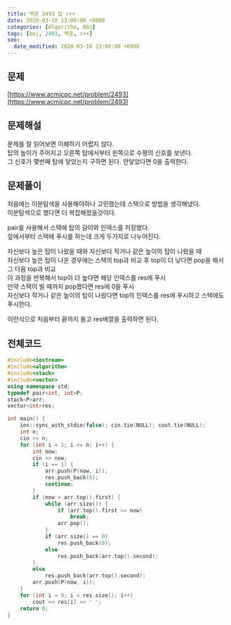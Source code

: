 ```yaml
---
title: 백준 2493 탑 c++
date: 2020-03-10 13:00:00 +0800
categories: [Algorithm, BOJ]
tags: [boj, 2493, 백준, c++]
seo:
  date_modified: 2020-03-10 13:00:00 +0900
---
```


## 문제
[https://www.acmicpc.net/problem/2493](https://www.acmicpc.net/problem/2493)  


## 문제해설
문제를 잘 읽어보면 이해하기 어렵지 않다.  
탑의 높이가 주어지고 오른쪽 탑에서부터 왼쪽으로 수평의 신호를 보낸다.  
그 신호가 몇번째 탑에 닿았는지 구하면 된다.  안닿았다면 0을 출력한다.  

## 문제풀이
처음에는 이분탐색을 사용해야하나 고민했는데 스택으로 방법을 생각해냈다.  
이분탐색으로 했다면 더 복잡해졌을것이다.  

pair를 사용해서 스택에 탑의 길이와 인덱스를 저장했다.  
앞에서부터 스택에 푸시를 하는데 크게 두가지로 나누어진다.  

자신보다 높은 탑이 나왔을 때와 자신보다 작거나 같은 높이의 탑이 나왔을 때  
자신보다 높은 탑이 나온 경우에는 스택의 top과 비교 후 top이 더 낮다면 pop을 해서 그 다음 top과 비교  
이 과정을 반복해서 top이 더 높다면 해당 인덱스를 res에 푸시  
만약 스택이 빌 때까지 pop했다면 res에 0을 푸시  
자신보다 작거나 같은 높이의 탑이 나왔다면 top의 인덱스를 res에 푸시하고 스택에도 푸시한다.

이런식으로 처음부터 끝까지 돌고 res배열을 출력하면 된다.  

## 전체코드
```c++
#include<iostream>
#include<algorithm>
#include<stack>
#include<vector>
using namespace std;
typedef pair<int, int>P;
stack<P>arr;
vector<int>res;

int main() {
    ios::sync_with_stdio(false); cin.tie(NULL); cout.tie(NULL);
    int n;
    cin >> n;
    for (int i = 1; i <= n; i++) {
        int now;
        cin >> now;
        if (i == 1) {
            arr.push(P(now, i));
            res.push_back(0);
            continue;
        }
        if (now > arr.top().first) {
            while (arr.size()) {
                if (arr.top().first >= now)
                    break;
                arr.pop();
            }
            if (arr.size() == 0)
                res.push_back(0);
            else
                res.push_back(arr.top().second);
        }
        else 
            res.push_back(arr.top().second);
        arr.push(P(now, i));
    }
    for (int i = 0; i < res.size(); i++) 
        cout << res[i] << ' ';
    return 0;
}
```